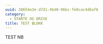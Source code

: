 ```yaml
---
uuid: 30654e3e-d7d1-4bd8-96bc-fe9cac4d6af6
category:
  - STARTE OG DRIVE
title: TEST BLOKK
---
```

TEST NB